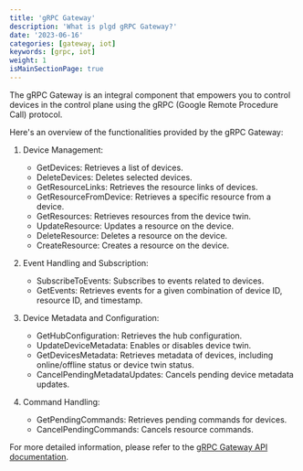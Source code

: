 ```yaml
---
title: 'gRPC Gateway'
description: 'What is plgd gRPC Gateway?'
date: '2023-06-16'
categories: [gateway, iot]
keywords: [grpc, iot]
weight: 1
isMainSectionPage: true
---
```


The gRPC Gateway is an integral component that empowers you to control devices in the control plane using the gRPC (Google Remote Procedure Call) protocol.

Here's an overview of the functionalities provided by the gRPC Gateway:

1. Device Management:
   - GetDevices: Retrieves a list of devices.
   - DeleteDevices: Deletes selected devices.
   - GetResourceLinks: Retrieves the resource links of devices.
   - GetResourceFromDevice: Retrieves a specific resource from a device.
   - GetResources: Retrieves resources from the device twin.
   - UpdateResource: Updates a resource on the device.
   - DeleteResource: Deletes a resource on the device.
   - CreateResource: Creates a resource on the device.

2. Event Handling and Subscription:
   - SubscribeToEvents: Subscribes to events related to devices.
   - GetEvents: Retrieves events for a given combination of device ID, resource ID, and timestamp.

3. Device Metadata and Configuration:
   - GetHubConfiguration: Retrieves the hub configuration.
   - UpdateDeviceMetadata: Enables or disables device twin.
   - GetDevicesMetadata: Retrieves metadata of devices, including online/offline status or device twin status.
   - CancelPendingMetadataUpdates: Cancels pending device metadata updates.

4. Command Handling:
   - GetPendingCommands: Retrieves pending commands for devices.
   - CancelPendingCommands: Cancels resource commands.

For more detailed information, please refer to the [gRPC Gateway API documentation](/docs/services/grpc-gateway/grpc-api).
